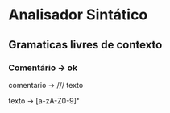<h1>Analisador Sintático</h1>
<h2>Gramaticas livres de contexto</h2>
<h3>Comentário -> ok</h3>

comentario -> /// texto

texto -> [a-zA-Z0-9]⁺

